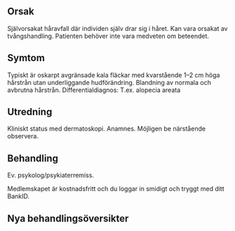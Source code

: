 ## Orsak

Självorsakat håravfall där individen själv drar sig i håret. Kan vara orsakat av tvångshandling. Patienten behöver inte vara medveten om beteendet.

## Symtom

Typiskt är oskarpt avgränsade kala fläckar med kvarstående 1–2 cm höga hårstrån utan underliggande hudförändring. Blandning av normala och avbrutna hårstrån.
Differentialdiagnos: T.ex. alopecia areata

## Utredning

Kliniskt status med dermatoskopi. Anamnes. Möjligen be närstående observera.

## Behandling

Ev. psykolog/psykiaterremiss.


Medlemskapet är kostnadsfritt och du loggar in smidigt och tryggt med ditt BankID.

## Nya behandlingsöversikter

